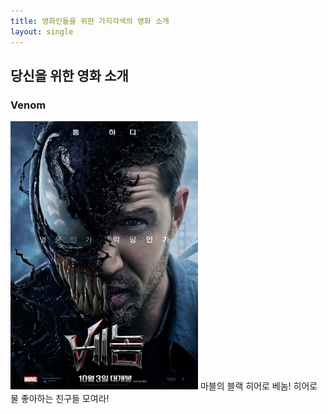 ```yaml
---
title: 영화인들을 위한 가지각색의 영화 소개
layout: single
---
```

당신을 위한 영화 소개
---
### Venom
![venom](/assets/images/venom.jpg)
마블의 블랙 히어로 베놈! 히어로물 좋아하는 친구들 모여라!
